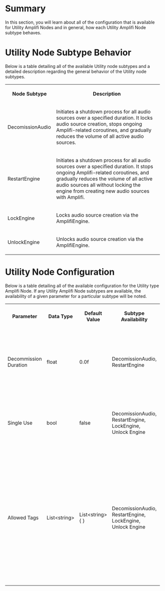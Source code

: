 Summary
=======

In this section, you will learn about all of the configuration that is available for Utility Amplifi Nodes and in general, how each Utility Amplifi Node subtype behaves.

Utility Node Subtype Behavior
=============================

Below is a table detailing all of the available Utility node subtypes and a detailed description regarding the general behavior of the Utility node subtypes.

<table data-table-width="760" data-layout="default" data-local-id="01534237-8e2b-4033-aa0e-d4e382a8d681" class="confluenceTable"><colgroup><col style="width: 160.0px;"><col style="width: 599.0px;"></colgroup><tbody><tr><th class="confluenceTh"><p><strong>Node Subtype</strong></p></th><th class="confluenceTh"><p><strong>Description</strong></p></th></tr><tr><td class="confluenceTd"><p>DecomissionAudio</p></td><td class="confluenceTd"><p>Initiates a shutdown process for all audio sources over a specified duration. It locks audio source creation, stops ongoing Amplifi-related coroutines, and gradually reduces the volume of all active audio sources.</p></td></tr><tr><td class="confluenceTd"><p>RestartEngine</p></td><td class="confluenceTd"><p>Initiates a shutdown process for all audio sources over a specified duration. It stops ongoing Amplifi-related coroutines, and gradually reduces the volume of all active audio sources all without locking the engine from creating new audio sources with Amplifi.</p></td></tr><tr><td class="confluenceTd"><p>LockEngine</p></td><td class="confluenceTd"><p>Locks audio source creation via the AmplifiEngine.</p></td></tr><tr><td class="confluenceTd"><p>UnlockEngine</p></td><td class="confluenceTd"><p>Unlocks audio source creation via the AmplifiEngine.</p></td></tr></tbody></table>

Utility Node Configuration
==========================

Below is a table detailing all of the available configuration for the Utility type Amplifi Node. If any Utility Amplifi Node subtypes are available, the availability of a given parameter for a particular subtype will be noted.

<table data-table-width="1373" data-layout="default" data-local-id="932f4727-a3f6-428f-8ae5-ce617ba4b772" class="confluenceTable"><colgroup><col style="width: 236.0px;"><col style="width: 180.0px;"><col style="width: 159.0px;"><col style="width: 232.0px;"><col style="width: 557.0px;"></colgroup><tbody><tr><th class="confluenceTh"><p><strong>Parameter</strong></p></th><th class="confluenceTh"><p><strong>Data Type</strong></p></th><th class="confluenceTh"><p><strong>Default Value</strong></p></th><th class="confluenceTh"><p><strong>Subtype Availability</strong></p></th><th class="confluenceTh"><p><strong>Description</strong></p></th></tr><tr><td class="confluenceTd"><p>Decommission Duration</p></td><td class="confluenceTd"><p>float</p></td><td class="confluenceTd"><p>0.0f</p></td><td class="confluenceTd"><p>DecomissionAudio, RestartEngine</p></td><td class="confluenceTd"><p>The length of time in seconds that it will take to reduce the volume of all active AudioSources to 0.0f.</p></td></tr><tr><td class="confluenceTd"><p>Single Use</p></td><td class="confluenceTd"><p>bool</p></td><td class="confluenceTd"><p>false</p></td><td class="confluenceTd"><p>DecomissionAudio, RestartEngine, LockEngine, Unlock Engine</p></td><td class="confluenceTd"><p>If true, when the associated node is triggered, it will be destroyed.</p></td></tr><tr><td class="confluenceTd"><p>Allowed Tags</p></td><td class="confluenceTd"><p>List&lt;string&gt;</p></td><td class="confluenceTd"><p>List&lt;string&gt; { }</p></td><td class="confluenceTd"><p>DecomissionAudio, RestartEngine, LockEngine, Unlock Engine</p></td><td class="confluenceTd"><p>A list of tags that are allowed to trigger this node, given that the game object that enters the bounding volume is tagged with one of the tags supplied to this list. If no tags are specified, any game object can trigger the target node.</p></td></tr></tbody></table>
